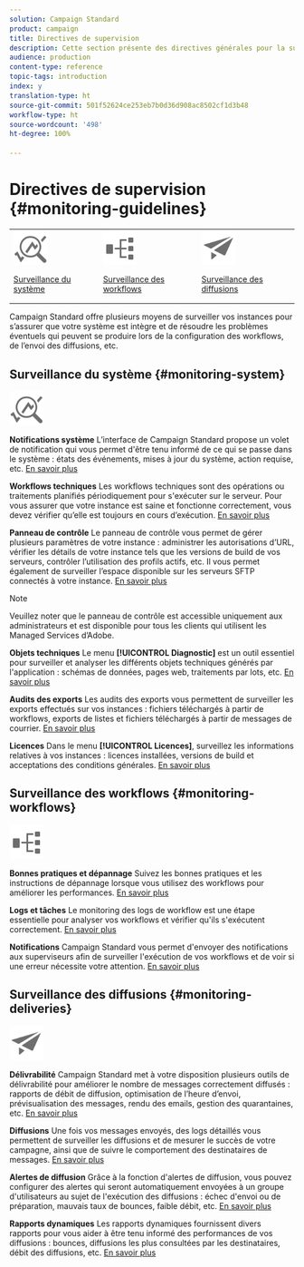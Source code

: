 ```yaml
---
solution: Campaign Standard
product: campaign
title: Directives de supervision
description: Cette section présente des directives générales pour la surveillance de Campaign Standard.
audience: production
content-type: reference
topic-tags: introduction
index: y
translation-type: ht
source-git-commit: 501f52624ce253eb7b0d36d908ac8502cf1d3b48
workflow-type: ht
source-wordcount: '498'
ht-degree: 100%

---
```



# Directives de supervision {#monitoring-guidelines}

<table>
<tr><td><img src="assets/do-not-localize/icon_system.svg" width="60px"><p><a href="#monitoring-system">Surveillance du système</a></p></td>
<td><img src="assets/do-not-localize/icon_workflows.svg" width="60px"><p><a href="#moniroting-workflows">Surveillance des workflows</a></p></td>
<td><img src="assets/do-not-localize/icon_send.svg" width="60px"><p><a href="#monitoring-deliveries">Surveillance des diffusions</a></p></td></tr>
</table>

Campaign Standard offre plusieurs moyens de surveiller vos instances pour s’assurer que votre système est intègre et de résoudre les problèmes éventuels qui peuvent se produire lors de la configuration des workflows, de l’envoi des diffusions, etc.

## Surveillance du système {#monitoring-system}

<img src="assets/do-not-localize/icon_system.svg" width="60px">

**Notifications système**
L’interface de Campaign Standard propose un volet de notification qui vous permet d&#39;être tenu informé de ce qui se passe dans le système : états des événements, mises à jour du système, action requise, etc. [En savoir plus](../../start/using/interface-description.md#top-bar)


**Workflows techniques**
Les workflows techniques sont des opérations ou traitements planifiés périodiquement pour s&#39;exécuter sur le serveur. Pour vous assurer que votre instance est saine et fonctionne correctement, vous devez vérifier qu’elle est toujours en cours d’exécution. [En savoir plus](../../administration/using/technical-workflows.md)

**Panneau de contrôle**
Le panneau de contrôle vous permet de gérer plusieurs paramètres de votre instance : administrer les autorisations d’URL, vérifier les détails de votre instance tels que les versions de build de vos serveurs, contrôler l’utilisation des profils actifs, etc. Il vous permet également de surveiller l’espace disponible sur les serveurs SFTP connectés à votre instance. [En savoir plus](https://docs.adobe.com/content/help/fr-FR/control-panel/using/control-panel-home.html)

>[!NOTE]
>
>Veuillez noter que le panneau de contrôle est accessible uniquement aux administrateurs et est disponible pour tous les clients qui utilisent les Managed Services d’Adobe.

**Objets techniques**
Le menu **[!UICONTROL Diagnostic]** est un outil essentiel pour surveiller et analyser les différents objets techniques générés par l&#39;application : schémas de données, pages web, traitements par lots, etc. [En savoir plus](../../developing/using/monitoring-data-model-changes.md)

**Audits des exports**
Les audits des exports vous permettent de surveiller les exports effectués sur vos instances : fichiers téléchargés à partir de workflows, exports de listes et fichiers téléchargés à partir de messages de courrier.
[En savoir plus](../../administration/using/auditing-export-logs.md)

**Licences**
Dans le menu **[!UICONTROL Licences]**, surveillez les informations relatives à vos instances : licences installées, versions de build et acceptations des conditions générales.
[En savoir plus](../../administration/using/licenses.md)

## Surveillance des workflows {#monitoring-workflows}

<img src="assets/do-not-localize/icon_workflows.svg" width="60px">

**Bonnes pratiques et dépannage**
Suivez les bonnes pratiques et les instructions de dépannage lorsque vous utilisez des workflows pour améliorer les performances.
[En savoir plus](../../automating/using/best-practices-workflows.md)

**Logs et tâches**
Le monitoring des logs de workflow est une étape essentielle pour analyser vos workflows et vérifier qu&#39;ils s&#39;exécutent correctement.
[En savoir plus](../../automating/using/monitoring-workflow-execution.md#workflow-log-and-tasks)

**Notifications**
Campaign Standard vous permet d&#39;envoyer des notifications aux superviseurs afin de surveiller l&#39;exécution de vos workflows et de voir si une erreur nécessite votre attention.
[En savoir plus](../../automating/using/monitoring-workflow-execution.md#error-management)

## Surveillance des diffusions {#monitoring-deliveries}

<img src="assets/do-not-localize/icon_send.svg" width="60px">

**Délivrabilité**
Campaign Standard met à votre disposition plusieurs outils de délivrabilité pour améliorer le nombre de messages correctement diffusés : rapports de débit de diffusion, optimisation de l’heure d’envoi, prévisualisation des messages, rendu des emails, gestion des quarantaines, etc.
[En savoir plus](../../sending/using/about-deliverability.md)

**Diffusions**
Une fois vos messages envoyés, des logs détaillés vous permettent de surveiller les diffusions et de mesurer le succès de votre campagne, ainsi que de suivre le comportement des destinataires de messages.
[En savoir plus](../../sending/using/monitoring-a-delivery.md)

**Alertes de diffusion**
Grâce à la fonction d&#39;alertes de diffusion, vous pouvez configurer des alertes qui seront automatiquement envoyées à un groupe d&#39;utilisateurs au sujet de l&#39;exécution des diffusions : échec d&#39;envoi ou de préparation, mauvais taux de bounces, faible débit, etc.
[En savoir plus](../../sending/using/receiving-alerts-when-failures-happen.md)

**Rapports dynamiques**
Les rapports dynamiques fournissent divers rapports pour vous aider à être tenu informé des performances de vos diffusions : bounces, diffusions les plus consultées par les destinataires, débit des diffusions, etc.
[En savoir plus](../../reporting/using/about-dynamic-reports.md)
